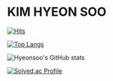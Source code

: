# KIM HYEON SOO

[![Hits](https://hits.seeyoufarm.com/api/count/incr/badge.svg?url=https%3A%2F%2Fgithub.com%2FHyeonsoo0625&count_bg=%23FF8A8A&title_bg=%23FF6262&icon=&icon_color=%23E7E7E7&title=hits&edge_flat=false)](https://hits.seeyoufarm.com)

[![Top Langs](https://github-readme-stats.vercel.app/api/top-langs/?username=hyeonsoo0625)](https://github.com/anuraghazra/github-readme-stats)

![Hyeonsoo's GitHub stats](https://github-readme-stats.vercel.app/api?username=hyeonsoo0625&show_icons=true&theme=radical)

[![Solved.ac Profile](http://mazassumnida.wtf/api/v2/generate_badge?boj=hyeonsoo2002)](https://solved.ac/hyeonsoo2002/)
